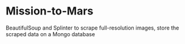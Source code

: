 # Mission-to-Mars
BeautifulSoup and Splinter to scrape full-resolution images, store the scraped data on a Mongo database
